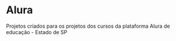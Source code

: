 # Alura
Projetos criados para os projetos dos cursos da plataforma Alura de educação - Estado de SP
